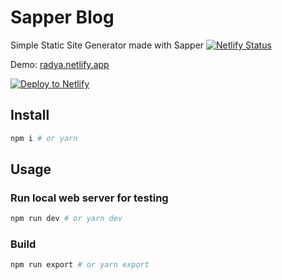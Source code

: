 # Sapper Blog
Simple Static Site Generator made with Sapper
[![Netlify Status](https://api.netlify.com/api/v1/badges/9dac9145-19dd-4de9-8e9c-0876d204d537/deploy-status)](https://app.netlify.com/sites/radya/deploys)

Demo: [radya.netlify.app](https://radya.netlify.app)

[![Deploy to Netlify](https://www.netlify.com/img/deploy/button.svg)](https://app.netlify.com/start/deploy?repository=https://github.com/radya/supper-blog)


## Install
```sh
npm i # or yarn
```

## Usage
### Run local web server for testing
```sh
npm run dev # or yarn dev
```
### Build 
```sh
npm run export # or yarn export
```


